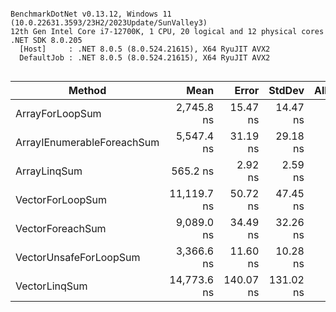```

BenchmarkDotNet v0.13.12, Windows 11 (10.0.22631.3593/23H2/2023Update/SunValley3)
12th Gen Intel Core i7-12700K, 1 CPU, 20 logical and 12 physical cores
.NET SDK 8.0.205
  [Host]     : .NET 8.0.5 (8.0.524.21615), X64 RyuJIT AVX2
  DefaultJob : .NET 8.0.5 (8.0.524.21615), X64 RyuJIT AVX2


```
| Method                     | Mean        | Error     | StdDev    | Allocated |
|--------------------------- |------------:|----------:|----------:|----------:|
| ArrayForLoopSum            |  2,745.8 ns |  15.47 ns |  14.47 ns |         - |
| ArrayIEnumerableForeachSum |  5,547.4 ns |  31.19 ns |  29.18 ns |      32 B |
| ArrayLinqSum               |    565.2 ns |   2.92 ns |   2.59 ns |         - |
| VectorForLoopSum           | 11,119.7 ns |  50.72 ns |  47.45 ns |         - |
| VectorForeachSum           |  9,089.0 ns |  34.49 ns |  32.26 ns |         - |
| VectorUnsafeForLoopSum     |  3,366.6 ns |  11.60 ns |  10.28 ns |         - |
| VectorLinqSum              | 14,773.6 ns | 140.07 ns | 131.02 ns |      88 B |
